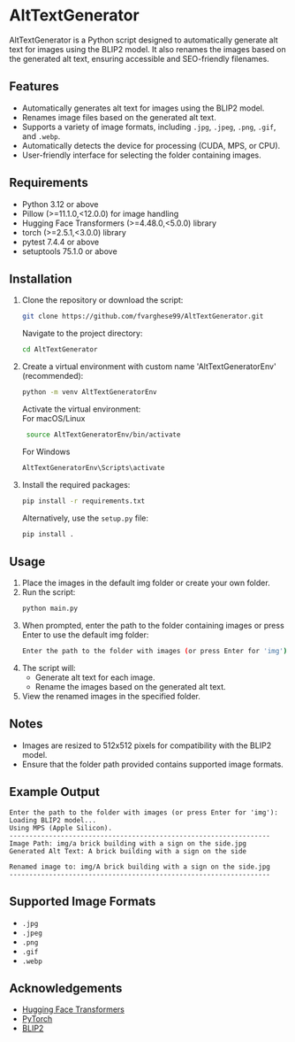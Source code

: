 # AltTextGenerator

AltTextGenerator is a Python script designed to automatically generate alt text for images using the BLIP2 model. It also renames the images based on the generated alt text, ensuring accessible and SEO-friendly filenames.

## Features

- Automatically generates alt text for images using the BLIP2 model.
- Renames image files based on the generated alt text.
- Supports a variety of image formats, including `.jpg`, `.jpeg`, `.png`, `.gif`, and `.webp`.
- Automatically detects the device for processing (CUDA, MPS, or CPU).
- User-friendly interface for selecting the folder containing images.

## Requirements

- Python 3.12 or above
- Pillow (>=11.1.0,<12.0.0) for image handling
- Hugging Face Transformers (>=4.48.0,<5.0.0) library
- torch (>=2.5.1,<3.0.0) library
- pytest 7.4.4 or above
- setuptools 75.1.0 or above


## Installation

1. Clone the repository or download the script:
   ```bash
   git clone https://github.com/fvarghese99/AltTextGenerator.git
   ```
    Navigate to the project directory:
    ```bash
   cd AltTextGenerator
    ```
2. Create a virtual environment with custom name 'AltTextGeneratorEnv' (recommended):
    ```bash
    python -m venv AltTextGeneratorEnv
   ```
    Activate the virtual environment:   <br>
    For macOS/Linux <br>
   ```bash
    source AltTextGeneratorEnv/bin/activate  
   ```
    For Windows <br>
    ```bash
    AltTextGeneratorEnv\Scripts\activate     
    ```
3. Install the required packages:
    ```bash
    pip install -r requirements.txt
   ```
    Alternatively, use the `setup.py` file:
    ```bash
    pip install .
    ```

## Usage

1. Place the images in the default img folder or create your own folder.
2. Run the script:
    ```bash
    python main.py
    ```
3. When prompted, enter the path to the folder containing images or press Enter to use the default img folder:
    ```bash
    Enter the path to the folder with images (or press Enter for 'img'): 
    ```
4. The script will:
    - Generate alt text for each image.
    - Rename the images based on the generated alt text.
5. View the renamed images in the specified folder.

## Notes

- Images are resized to 512x512 pixels for compatibility with the BLIP2 model.
- Ensure that the folder path provided contains supported image formats.

## Example Output

```
Enter the path to the folder with images (or press Enter for 'img'): 
Loading BLIP2 model...
Using MPS (Apple Silicon).
------------------------------------------------------------------
Image Path: img/a brick building with a sign on the side.jpg
Generated Alt Text: A brick building with a sign on the side

Renamed image to: img/A brick building with a sign on the side.jpg
------------------------------------------------------------------
```

## Supported Image Formats

- `.jpg`
- `.jpeg`
- `.png`
- `.gif`
- `.webp`

## Acknowledgements

- [Hugging Face Transformers](https://github.com/huggingface/transformers)
- [PyTorch](https://pytorch.org)
- [BLIP2](https://huggingface.co/Salesforce/blip2-opt-2.7b)